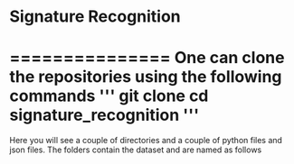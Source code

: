 # Signature Recognition
===============
One can clone the repositories using the following commands
'''
git clone 
cd signature_recognition
'''
===============

Here you will see a couple of directories and a couple of python files and json files.
The folders contain the dataset and are named as follows
